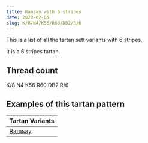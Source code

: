 ```yaml
---
title: Ramsay with 6 stripes
date: 2023-02-05
slug: K/8/N4/K56/R60/DB2/R/6
---
```

This is a list of all the tartan sett variants with 6 stripes.

It is a 6 stripes tartan.


## Thread count
K/8 N4 K56 R60 DB2 R/6

## Examples of this tartan pattern

| Tartan Variants |
|---------------|
| [Ramsay](/variants/k/8/n4/k56/r60/db2/r/6-db00004c-k000000-nd0d0d0-rc80000)||
